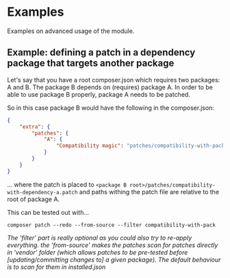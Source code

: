 # Examples

Examples on advanced usage of the module.

## Example: defining a patch in a dependency package that targets another package

Let's say that you have a root composer.json which requires two packages: A and B. The package B depends 
on (requires) package A. In order to be able to use package B properly, package A needs to be patched.

So in this case package B would have the following in the composer.json:

```json
{
    "extra": {
        "patches": {
            "A": {
                "Compatibility magic": "patches/compatibility-with-package-a.patch"
            }
        }
    }
}
```

... where the patch is placed to `<package B root>/patches/compatibility-with-dependency-a.patch` and paths 
withing the patch file are relative to the root of package A.

This can be tested out with...

```shell
composer patch --redo --from-source --filter compatibility-with-pack
```

_The 'filter' part is really optional as you could also try to re-apply everything. the 'from-source' 
makes the patches scan for patches directly in 'vendor' folder (which allows patches to be pre-tested 
before [updating/committing changes to] a given package). The default behaviour is to scan for them 
in installed.json_
